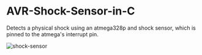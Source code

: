 # AVR-Shock-Sensor-in-C
Detects a physical shock using an atmega328p and shock sensor, which is pinned to the atmega's interrupt pin. 


![shock-sensor](https://user-images.githubusercontent.com/35685060/35492489-0181ad84-0462-11e8-87c7-0894e97ba5da.gif)

